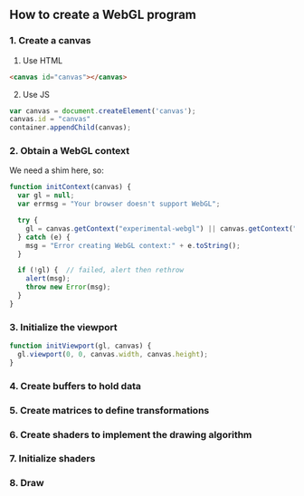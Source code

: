 ## How to create a WebGL program

### 1. Create a canvas

1. Use HTML

```html
<canvas id="canvas"></canvas>
```

2. Use JS

```javascript
var canvas = document.createElement('canvas');
canvas.id = "canvas"
container.appendChild(canvas);
```

### 2. Obtain a WebGL context

We need a shim here, so:

```javascript
function initContext(canvas) {
  var gl = null;
  var errmsg = "Your browser doesn't support WebGL";

  try {
    gl = canvas.getContext("experimental-webgl") || canvas.getContext("webgl");
  } catch (e) {
    msg = "Error creating WebGL context:" + e.toString();
  }

  if (!gl) {  // failed, alert then rethrow
    alert(msg);
    throw new Error(msg);
  }
}
```

### 3. Initialize the viewport

```javascript
function initViewport(gl, canvas) {
  gl.viewport(0, 0, canvas.width, canvas.height);
}

```

### 4. Create buffers to hold data

### 5. Create matrices to define transformations

### 6. Create shaders to implement the drawing algorithm

### 7. Initialize shaders

### 8. Draw